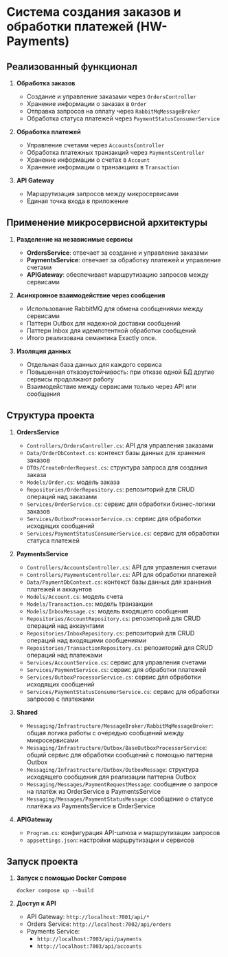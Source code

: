 # Система создания заказов и обработки платежей (HW-Payments)

## Реализованный функционал

1. **Обработка заказов**
   - Создание и управление заказами через `OrdersController`
   - Хранение информации о заказах в `Order`
   - Отправка запросов на оплату через `RabbitMqMessageBroker`
   - Обработка статуса платежей через `PaymentStatusConsumerService`

2. **Обработка платежей**
   - Управление счетами через `AccountsController`
   - Обработка платежных транзакций через `PaymentsController`
   - Хранение информации о счетах в `Account`
   - Хранение информации о транзакциях в `Transaction`

3. **API Gateway**
   - Маршрутизация запросов между микросервисами
   - Единая точка входа в приложение

## Применение микросервисной архитектуры

1. **Разделение на независимые сервисы**
   - **OrdersService**: отвечает за создание и управление заказами
   - **PaymentsService**: отвечает за обработку платежей и управление счетами
   - **APIGateway**: обеспечивает маршрутизацию запросов между сервисами

2. **Асинхронное взаимодействие через сообщения**
   - Использование RabbitMQ для обмена сообщениями между сервисами
   - Паттерн Outbox для надежной доставки сообщений
   - Паттерн Inbox для идемпотентной обработки сообщений
   - Итого реализована семантика Exactly once.

3. **Изоляция данных**
   - Отдельная база данных для каждого сервиса
   - Повышенная отказоустойчивость: при отказе одной БД другие сервисы продолжают работу
   - Взаимодействие между сервисами только через API или сообщения

## Структура проекта

1. **OrdersService**
   - `Controllers/OrdersController.cs`: API для управления заказами
   - `Data/OrderDbContext.cs`: контекст базы данных для хранения заказов
   - `DTOs/CreateOrderRequest.cs`: структура запроса для создания заказа  
   - `Models/Order.cs`: модель заказа
   - `Repositories/OrderRepository.cs`: репозиторий для CRUD операций над заказами
   - `Services/OrderService.cs`: сервис для обработки бизнес-логики заказов
   - `Services/OutboxProcessorService.cs`: сервис для обработки исходящих сообщений
   - `Services/PaymentStatusConsumerService.cs`: сервис для обработки статуса платежей

2. **PaymentsService**
   - `Controllers/AccountsController.cs`: API для управления счетами
   - `Controllers/PaymentsController.cs`: API для обработки платежей
   - `Data/PaymentDbContext.cs`: контекст базы данных для хранения платежей и аккаунтов
   - `Models/Account.cs`: модель счета
   - `Models/Transaction.cs`: модель транзакции
   - `Models/InboxMessage.cs`: модель входящего сообщения
   - `Repositories/AccountRepository.cs`: репозиторий для CRUD операций над аккаунтами
   - `Repositories/InboxRepository.cs`: репозиторий для CRUD операций над входящими сообщениями
   - `Repositories/TransactionRepository.cs`: репозиторий для CRUD операций над платежами
   - `Services/AccountService.cs`: сервис для управления счетами
   - `Services/PaymentService.cs`: сервис для обработки платежей
   - `Services/OutboxProcessorService.cs`: сервис для обработки исходящих сообщений
   - `Services/PaymentStatusConsumerService.cs`: сервис для обработки запросов с платежами

4. **Shared**
   - `Messaging/Infrastructure/MessageBroker/RabbitMqMessageBroker`: общая логика работы с очередью сообщений между микросервисами
   - `Messaging/Infrastructure/Outbox/BaseOutboxProcessorService`: общий сервис для обработки сообщений с помощью паттерна Outbox
   - `Messaging/Infrastructure/Outbox/OutboxMessage`: структура исходящего сообщения для реализации паттерна Outbox
   - `Messaging/Messages/PaymentRequestMessage`: сообщение о запросе на платёж из OrderService в PaymentsService
   - `Messaging/Messages/PaymentStatusMessage`: сообщение о статусе платёжа из PaymentsService в OrderService 

3. **APIGateway**
   - `Program.cs`: конфигурация API-шлюза и маршрутизации запросов
   - `appsettings.json`: настройки маршрутизации и сервисов

## Запуск проекта

1. **Запуск с помощью Docker Compose**
   ```
   docker compose up --build
   ```

2. **Доступ к API**
   - API Gateway: `http://localhost:7001/api/*`
   - Orders Service: `http://localhost:7002/api/orders`
   - Payments Service:
     - `http://localhost:7003/api/payments`
     - `http://localhost:7003/api/accounts`
